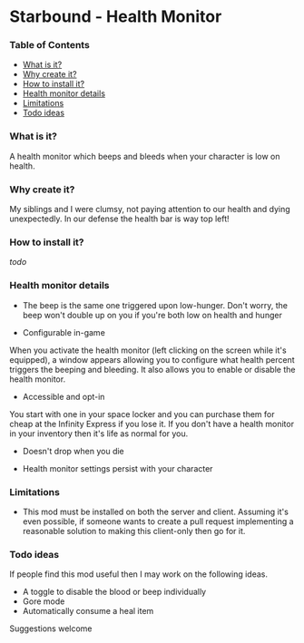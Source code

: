 # Starbound - Health Monitor

<!-- START doctoc generated TOC please keep comment here to allow auto update -->
<!-- DON'T EDIT THIS SECTION, INSTEAD RE-RUN doctoc TO UPDATE -->
### Table of Contents
- [What is it?](#what-is-it)
- [Why create it?](#why-create-it)
- [How to install it?](#how-to-install-it)
- [Health monitor details](#health-monitor-details)
- [Limitations](#limitations)
- [Todo ideas](#todo-ideas)

<!-- END doctoc generated TOC please keep comment here to allow auto update -->

### What is it?
A health monitor which beeps and bleeds when your character is low on health.


### Why create it?
My siblings and I were clumsy, not paying attention to our health and dying
unexpectedly.  In our defense the health bar is way top left!


### How to install it?
*todo*


### Health monitor details

- The beep is the same one triggered upon low-hunger.
Don't worry, the beep won't double up on you if you're both low on health
and hunger

- Configurable in-game

When you activate the health monitor (left clicking on the screen while it's
equipped), a window appears allowing you to configure what health percent
triggers the beeping and bleeding.  It also allows you to enable or disable the
health monitor.


- Accessible and opt-in

You start with one in your space locker and you can purchase them for cheap at
the Infinity Express if you lose it.  If you don't have a health monitor in your
inventory then it's life as normal for you.


- Doesn't drop when you die


- Health monitor settings persist with your character


### Limitations

- This mod must be installed on both the server and client.
Assuming it's even possible, if someone wants to create a pull request
implementing a reasonable solution to making this client-only then go for it.


### Todo ideas
If people find this mod useful then I may work on the following ideas.

- A toggle to disable the blood or beep individually
- Gore mode
- Automatically consume a heal item

Suggestions welcome
